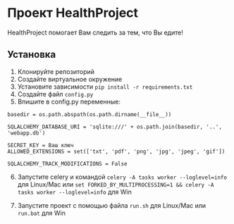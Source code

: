 # Проект HealthProject 

HealthProject помогает Вам следить за тем, что Вы едите!

## Установка 

1. Клонируйте репозиторий 
2. Создайте виртуальное окружение
3. Установите зависимости `pip install -r requirements.txt`
4. Создайте  файл `config.py`
5. Впишите в config.py переменные:
```
basedir = os.path.abspath(os.path.dirname(__file__))

SQLALCHEMY_DATABASE_URI = 'sqlite:///' + os.path.join(basedir, '..', 'webapp.db')

SECRET_KEY = Ваш ключ
ALLOWED_EXTENSIONS = set(['txt', 'pdf', 'png', 'jpg', 'jpeg', 'gif'])

SQLALCHEMY_TRACK_MODIFICATIONS = False
```
6. Запустите celery и командой `celery -A tasks worker --loglevel=info` для Linux/Mac
   или `set FORKED_BY_MULTIPROCESSING=1 && celery -A tasks worker --loglevel=info` для Win

7. Запустите проект с помощью файла `run.sh` для Linux/Mac или `run.bat` для Win